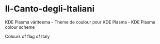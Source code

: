 # Il-Canto-degli-Italiani
KDE Plasma väriteema - Thème de coulour pour KDE Plasma - KDE Plasma colour scheme

Colours of flag of Italy
